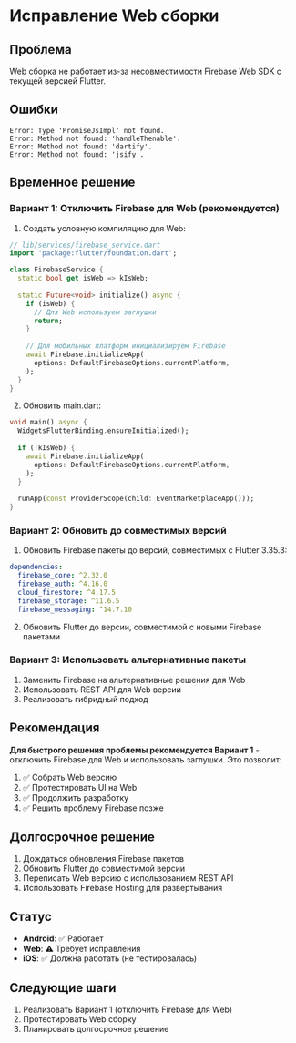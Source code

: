 # Исправление Web сборки

## Проблема
Web сборка не работает из-за несовместимости Firebase Web SDK с текущей версией Flutter.

## Ошибки
```
Error: Type 'PromiseJsImpl' not found.
Error: Method not found: 'handleThenable'.
Error: Method not found: 'dartify'.
Error: Method not found: 'jsify'.
```

## Временное решение

### Вариант 1: Отключить Firebase для Web (рекомендуется)

1. Создать условную компиляцию для Web:

```dart
// lib/services/firebase_service.dart
import 'package:flutter/foundation.dart';

class FirebaseService {
  static bool get isWeb => kIsWeb;
  
  static Future<void> initialize() async {
    if (isWeb) {
      // Для Web используем заглушки
      return;
    }
    
    // Для мобильных платформ инициализируем Firebase
    await Firebase.initializeApp(
      options: DefaultFirebaseOptions.currentPlatform,
    );
  }
}
```

2. Обновить main.dart:

```dart
void main() async {
  WidgetsFlutterBinding.ensureInitialized();
  
  if (!kIsWeb) {
    await Firebase.initializeApp(
      options: DefaultFirebaseOptions.currentPlatform,
    );
  }
  
  runApp(const ProviderScope(child: EventMarketplaceApp()));
}
```

### Вариант 2: Обновить до совместимых версий

1. Обновить Firebase пакеты до версий, совместимых с Flutter 3.35.3:

```yaml
dependencies:
  firebase_core: ^2.32.0
  firebase_auth: ^4.16.0
  cloud_firestore: ^4.17.5
  firebase_storage: ^11.6.5
  firebase_messaging: ^14.7.10
```

2. Обновить Flutter до версии, совместимой с новыми Firebase пакетами

### Вариант 3: Использовать альтернативные пакеты

1. Заменить Firebase на альтернативные решения для Web
2. Использовать REST API для Web версии
3. Реализовать гибридный подход

## Рекомендация

**Для быстрого решения проблемы рекомендуется Вариант 1** - отключить Firebase для Web и использовать заглушки. Это позволит:

1. ✅ Собрать Web версию
2. ✅ Протестировать UI на Web
3. ✅ Продолжить разработку
4. ✅ Решить проблему Firebase позже

## Долгосрочное решение

1. Дождаться обновления Firebase пакетов
2. Обновить Flutter до совместимой версии
3. Переписать Web версию с использованием REST API
4. Использовать Firebase Hosting для развертывания

## Статус

- **Android**: ✅ Работает
- **Web**: ⚠️ Требует исправления
- **iOS**: ✅ Должна работать (не тестировалась)

## Следующие шаги

1. Реализовать Вариант 1 (отключить Firebase для Web)
2. Протестировать Web сборку
3. Планировать долгосрочное решение

























